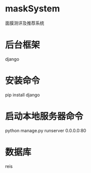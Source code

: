 # maskSystem
面膜测评及推荐系统

# 后台框架
django

# 安装命令
pip install django

# 启动本地服务器命令
python manage.py runserver 0.0.0.0:80

# 数据库
reis
